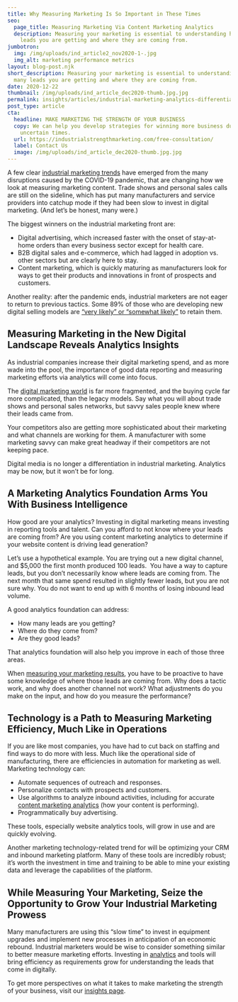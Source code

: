 ```yaml
---
title: Why Measuring Marketing Is So Important in These Times
seo:
  page_title: Measuring Marketing Via Content Marketing Analytics
  description: Measuring your marketing is essential to understanding how many
    leads you are getting and where they are coming from.
jumbotron:
  img: /img/uploads/ind_article2_nov2020-1-.jpg
  img_alt: marketing performance metrics
layout: blog-post.njk
short_description: Measuring your marketing is essential to understanding how
  many leads you are getting and where they are coming from.
date: 2020-12-22
thumbnail: /img/uploads/ind_article_dec2020-thumb.jpg.jpg
permalink: insights/articles/industrial-marketing-analytics-differentiator
post_type: article
cta:
  headline: MAKE MARKETING THE STRENGTH OF YOUR BUSINESS
  copy: We can help you develop strategies for winning more business during
    uncertain times.
  url: https://industrialstrengthmarketing.com/free-consultation/
  label: Contact Us
  image: /img/uploads/ind_article_dec2020-thumb.jpg.jpg
---
```

A few clear [industrial marketing trends](https://industrialstrengthmarketing.com/insights/articles/5-trends-in-industrial-sales-and-marketing-you-dont-want-to-miss/) have emerged from the many disruptions caused by the COVID-19 pandemic, that are changing how we look at measuring marketing content. Trade shows and personal sales calls are still on the sideline, which has put many manufacturers and service providers into catchup mode if they had been slow to invest in digital marketing. (And let’s be honest, many were.) 

The biggest winners on the industrial marketing front are:

* Digital advertising, which increased faster with the onset of stay-at-home orders than every business sector except for health care.
* B2B digital sales and e-commerce, which had lagged in adoption vs. other sectors but are clearly here to stay.
* Content marketing, which is quickly maturing as manufacturers look for ways to get their products and innovations in front of prospects and customers.

Another reality: after the pandemic ends, industrial marketers are not eager to return to previous tactics. Some 89% of those who are developing new digital selling models are [“very likely” or “somewhat likely”](https://www.mckinsey.com/business-functions/marketing-and-sales/our-insights/survey-global-b2b-decision-maker-response-to-covid-19-crisis) to retain them.

## Measuring Marketing in the New Digital Landscape Reveals Analytics Insights

As industrial companies increase their digital marketing spend, and as more wade into the pool, the importance of good data reporting and measuring marketing efforts via analytics will come into focus. 

The [digital marketing world](https://industrialmarketer.com/how-digital-marketing-changing-manufacturing-industry/) is far more fragmented, and the buying cycle far more complicated, than the legacy models. Say what you will about trade shows and personal sales networks, but savvy sales people knew where their leads came from. 

Your competitors also are getting more sophisticated about their marketing and what channels are working for them. A manufacturer with some marketing savvy can make great headway if their competitors are not keeping pace. 

Digital media is no longer a differentiation in industrial marketing. Analytics may be now, but it won’t be for long. 

## A Marketing Analytics Foundation Arms You With Business Intelligence

How good are your analytics? Investing in digital marketing means investing in reporting tools and talent. Can you afford to not know where your leads are coming from? Are you using content marketing analytics to determine if your website content is driving lead generation?

Let’s use a hypothetical example. You are trying out a new digital channel, and $5,000 the first month produced 100 leads.  You have a way to capture leads, but you don’t necessarily know where leads are coming from. The next month that same spend resulted in slightly fewer leads, but you are not sure why. You do not want to end up with 6 months of losing inbound lead volume.

A good analytics foundation can address: 

* How many leads are you getting?
* Where do they come from?
* Are they good leads?

That analytics foundation will also help you improve in each of those three areas. 

When [measuring your marketing results](https://industrialmarketer.com/create-digital-marketing-measurement-model/), you have to be proactive to have some knowledge of where those leads are coming from. Why does a tactic work, and why does another channel not work? What adjustments do you make on the input, and how do you measure the performance?

## Technology is a Path to Measuring Marketing Efficiency, Much Like in Operations

If you are like most companies, you have had to cut back on staffing and find ways to do more with less. Much like the operational side of manufacturing, there are efficiencies in automation for marketing as well. Marketing technology can:

* Automate sequences of outreach and responses.
* Personalize contacts with prospects and customers.
* Use algorithms to analyze inbound activities, including for accurate [content marketing analytics](https://industrialmarketer.com/best-website-analytics-tools-b2b-marketing/) (how your content is performing).
* Programmatically buy advertising.

These tools, especially website analytics tools, will grow in use and are quickly evolving.

Another marketing technology-related trend for will be optimizing your CRM and inbound marketing platform. Many of these tools are incredibly robust; it’s worth the investment in time and training to be able to mine your existing data and leverage the capabilities of the platform.

## While Measuring Your Marketing, Seize the Opportunity to Grow Your Industrial Marketing Prowess 

Many manufacturers are using this “slow time” to invest in equipment upgrades and implement new processes in anticipation of an economic rebound. Industrial marketers would be wise to consider something similar to better measure marketing efforts. Investing in [analytics](https://industrialstrengthmarketing.com/services/analytics-and-insights/) and tools will bring efficiency as requirements grow for understanding the leads that come in digitally.

To get more perspectives on what it takes to make marketing the strength of your business, visit our [insights page](https://industrialstrengthmarketing.com/insights/).
